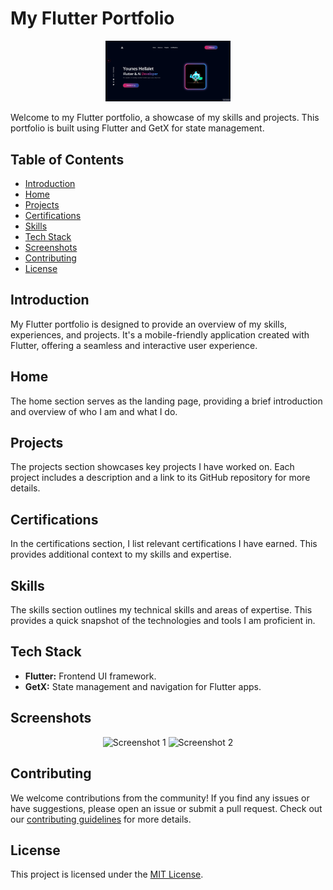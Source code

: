 # My Flutter Portfolio

<p align="center">
  <img src="https://github.com/Kind-Unes/Portfolio/blob/master/Screenshots/Screenshot%202024-01-01%20185826.png?raw=true" alt="Portfolio Logo" width="200"/>
</p>

Welcome to my Flutter portfolio, a showcase of my skills and projects. This portfolio is built using Flutter and GetX for state management.

## Table of Contents
- [Introduction](#introduction)
- [Home](#home)
- [Projects](#projects)
- [Certifications](#certifications)
- [Skills](#skills)
- [Tech Stack](#tech-stack)
- [Screenshots](#screenshots)
- [Contributing](#contributing)
- [License](#license)

## Introduction

My Flutter portfolio is designed to provide an overview of my skills, experiences, and projects. It's a mobile-friendly application created with Flutter, offering a seamless and interactive user experience.

## Home

The home section serves as the landing page, providing a brief introduction and overview of who I am and what I do.

## Projects

The projects section showcases key projects I have worked on. Each project includes a description and a link to its GitHub repository for more details.

## Certifications

In the certifications section, I list relevant certifications I have earned. This provides additional context to my skills and expertise.

## Skills

The skills section outlines my technical skills and areas of expertise. This provides a quick snapshot of the technologies and tools I am proficient in.

## Tech Stack

- **Flutter:** Frontend UI framework.
- **GetX:** State management and navigation for Flutter apps.

## Screenshots

<p align="center">
  <img src="https://yourimageurl.com/screenshot1.png" alt="Screenshot 1" width="250"/>
  <img src="https://yourimageurl.com/screenshot2.png" alt="Screenshot 2" width="250"/>
  <!-- Add more screenshots as needed -->
</p>

## Contributing

We welcome contributions from the community! If you find any issues or have suggestions, please open an issue or submit a pull request. Check out our [contributing guidelines](CONTRIBUTING.md) for more details.

## License

This project is licensed under the [MIT License](LICENSE).
